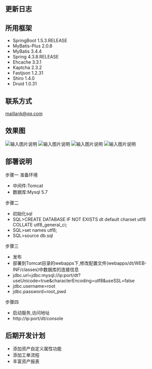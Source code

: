 ## 更新日志
 
## 所用框架
- SpringBoot 1.5.3.RELEASE
- MyBatis-Plus 2.0.8
- MyBatis 3.4.4
- Spring 4.3.8.RELEASE
- Ehcache 3.3.1
- Kaptcha 2.3.2
- Fastjson 1.2.31
- Shiro 1.4.0
- Druid 1.0.31

## 联系方式
maillank@qq.com

## 效果图


![输入图片说明](https://images.gitee.com/uploads/images/2019/1102/172610_6018f0eb_448530.png "1.png")
![输入图片说明](https://images.gitee.com/uploads/images/2019/1102/172619_331b99ae_448530.png "2.png")
![输入图片说明](https://images.gitee.com/uploads/images/2019/1102/172629_80f2db34_448530.png "3.png")
![输入图片说明](https://images.gitee.com/uploads/images/2019/1102/172638_0d2d0225_448530.png "4.png")

## 部署说明
步骤一
准备环境
- 中间件:Tomcat
- 数据库:Mysql 5.7

步骤二
- 初始化sql
- SQL>CREATE DATABASE IF NOT EXISTS dt default charset utf8 COLLATE utf8_general_ci;
- SQL>set names utf8;
- SQL>source db.sql

步骤三
- 发布
- 部署到Tomcat目录的webapps下,修改配置文件(webapps/dt/WEB-INF/classes)中数据库的连接信息
- jdbc.url=jdbc:mysql://ip:port/dt?useUnicode=true&characterEncoding=utf8&useSSL=false
- jdbc.username=root
- jdbc.password=root_pwd

步骤四
- 启动服务,访问地址
- http://ip:port/dt/console

## 后期开发计划
- 添加资产自定义属性功能
- 添加工单流程
- 丰富资产报表
